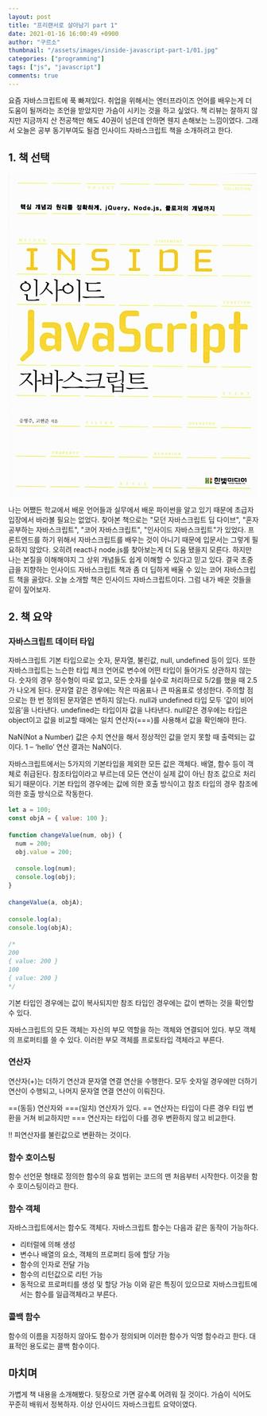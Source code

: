 ```yaml
---
layout: post
title: "프리랜서로 살아남기 part 1"
date: 2021-01-16 16:00:49 +0900
author: "구르소"
thumbnail: "/assets/images/inside-javascript-part-1/01.jpg"
categories: ["programming"]
tags: ["js", "javascript"]
comments: true
---
```


요즘 자바스크립트에 푹 빠져있다. 취업을 위해서는 엔터프라이즈 언어를 배우는게 더 도움이 될꺼라는 조언을 받았지만 가슴이 시키는 것을 하고 싶었다. 책 리뷰는 잘하지 않지만 지금까지 산 전공책만 해도 40권이 넘은데 안하면 웬지 손해보는 느낌이였다. 그래서 오늘은 공부 동기부여도 될겸 인사이드 자바스크립트 책을 소개하려고 한다.

## 1. 책 선택

![inside-javascript-part-1-01](/assets/images/inside-javascript-part-1/01.jpg)

나는 어쨌든 학교에서 배운 언어들과 실무에서 배운 파이썬을 알고 있기 때문에 초급자 입장에서 바라볼 필요는 없었다. 찾아본 책으로는 "모던 자바스크립트 딥 다이브", "혼자 공부하는 자바스크립트", "코어 자바스크립트", "인사이드 자바스크립트"가 있었다. 프론트엔드를 하기 위해서 자바스크립트를 배우는 것이 아니기 때문에 입문서는 그렇게 필요하지 않았다. 오히려 react나 node.js를 찾아보는게 더 도움 됐을지 모른다. 하지만 나는 본질을 이해해야지 그 상위 개념들도 쉽게 이해할 수 있다고 믿고 있다. 결국 초중급을 지향하는 인사이드 자바스크립트 책과 좀 더 딥하게 배울 수 있는 코어 자바스크립트 책을 골랐다. 오늘 소개할 책은 인사이드 자바스크립트이다. 그럼 내가 배운 것들을 같이 짚어보자.

## 2. 책 요약

### 자바스크립트 데이터 타입

자바스크립트 기본 타입으로는 숫자, 문자열, 불린값, null, undefined 등이 있다. 또한 자바스크립트는 느슨한 타입 체크 언어로 변수에 어떤 타입이 들어가도 상관하지 않는다.
숫자의 경우 정수형이 따로 없고, 모든 숫자를 실수로 처리하므로 5/2를 했을 때 2.5가 나오게 된다.
문자열 같은 경우에는 작은 따옴표나 큰 따옴표로 생성한다. 주의할 점으로는 한 번 정의된 문자열은 변하지 않는다.
null과 undefined 타입 모두 ‘값이 비어 있음’을 나타낸다. undefined는 타입이자 값을 나타낸다. null같은 경우에는 타입은 object이고 값을 비교할 때에는 일치 연산자(===)를 사용해서 값을 확인해야 한다.

NaN(Not a Number) 값은 수치 연산을 해서 정상적인 값을 얻지 못할 때 출력되는 값이다.
1 – ‘hello’ 연산 결과는 NaN이다.

자바스크립트에서는 5가지의 기본타입을 제외한 모든 값은 객체다. 배열, 함수 등이 객체로 취급된다. 참조타입이라고 부르는데 모든 연산이 실제 값이 아닌 참조 값으로 처리되기 때문이다.
기본 타입의 경우에는 값에 의한 호출 방식이고 참조 타입의 경우 참조에 의한 호출 방식으로 작동한다.

```js
let a = 100;
const objA = { value: 100 };

function changeValue(num, obj) {
  num = 200;
  obj.value = 200;

  console.log(num);
  console.log(obj);
}

changeValue(a, objA);

console.log(a);
console.log(objA);

/*
200
{ value: 200 }
100
{ value: 200 }
*/
```

기본 타입인 경우에는 값이 복사되지만 참조 타입인 경우에는 값이 변하는 것을 확인할 수 있다.

자바스크립트의 모든 객체는 자신의 부모 역할을 하는 객체와 연결되어 있다. 부모 객체의 프로퍼티를 쓸 수 있다. 이러한 부모 객체를 프로토타입 객체라고 부른다.

### 연산자
연산자(+)는 더하기 연산과 문자열 연결 연산을 수행한다. 모두 숫자일 경우에만 더하기 연산이 수행되고, 나머지 문자열 연결 연산이 이뤄진다.

==(동등) 연산자와 ===(일치) 연산자가 있다. == 연산자는 타입이 다른 경우 타입 변환을 거쳐 비교하지만 === 연산자는 타입이 다를 경우 변환하지 않고 비교한다.

!! 피연산자를 불린값으로 변환하는 것이다.

### 함수 호이스팅
함수 선언문 형태로 정의한 함수의 유효 범위는 코드의 맨 처음부터 시작한다. 이것을 함수 호이스팅이라고 한다.

### 함수 객체
자바스크립트에서는 함수도 객체다. 자바스크립트 함수는 다음과 같은 동작이 가능하다.
- 리터럴에 의해 생성
- 변수나 배열의 요소, 객체의 프로퍼티 등에 할당 가능
- 함수의 인자로 전달 가능
- 함수의 리턴값으로 리턴 가능
- 동적으로 프로퍼티를 생성 및 할당 가능
이와 같은 특징이 있으므로 자바스크립트에서는 함수를 일급객체라고 부른다.

### 콜백 함수
함수의 이름을 지정하지 않아도 함수가 정의되며 이러한 함수가 익명 함수라고 한다. 대표적인 용도로는 콜백 함수이다.

## 마치며
가볍게 책 내용을 소개해봤다. 뒷장으로 가면 갈수록 어려워 질 것이다. 가슴이 식어도 꾸준히 배워서 정복하자. 이상 인사이드 자바스크립트 요약이였다.